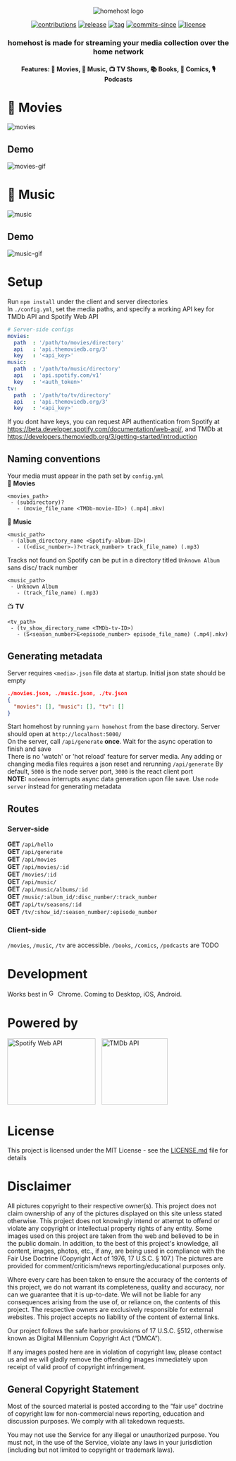 <p style="text-align: center;">
<img src="media/v1-homehost-logo-1.PNG" alt="homehost logo">

<p align="center">
  <a href="https://github.com/ridhwaans/homehost/issues"><img src="https://img.shields.io/badge/contributions-welcome-brightgreen.svg?style=flat" alt="contributions"></a>
  <a href="https://github.com/ridhwaans/homehost/releases/"><img src="https://img.shields.io/github/release/ridhwaans/homehost.svg" alt="release"></a>
  <a href="https://github.com/ridhwaans/homehost/tags/"><img src="https://img.shields.io/github/tag/ridhwaans/homehost.svg" alt="tag"></a>
  <a href="https://github.com/ridhwaans/homehost/commit/"><img src="https://img.shields.io/github/commits-since/ridhwaans/homehost/client-v1.1.0.svg" alt="commits-since"></a>
  <a href="https://github.com/ridhwaans/homehost/blob/master/LICENSE"><img src="https://img.shields.io/github/license/ridhwaans/homehost.svg" alt="license"></a>
</p>

<h3 align="center"> homehost is made for streaming your media collection over the home network </h3>
<h4 align="center"> Features: 🎥 Movies, 🎵 Music, 📺 TV Shows, 📚 Books, 📒 Comics, 🎙️ Podcasts </h4>

# 🎥 Movies
![movies](media/v1-movies-1.PNG)
## Demo
![movies-gif](media/v1-movies-demo-1.gif)
# 🎵 Music
![music](media/v1-music-1.PNG)
## Demo
![music-gif](media/v1-music-demo-1.gif)

# Setup

Run `npm install` under the client and server directories  
In `./config.yml`, set the media paths, and specify a working API key for TMDb API and Spotify Web API  
```yaml
# Server-side configs
movies:
  path  : '/path/to/movies/directory'
  api   : 'api.themoviedb.org/3'
  key   : '<api_key>'
music:
  path  : '/path/to/music/directory'
  api   : 'api.spotify.com/v1'
  key   : '<auth_token>'
tv:
  path  : '/path/to/tv/directory'
  api   : 'api.themoviedb.org/3'
  key   : '<api_key>'
```
If you dont have keys, you can request API authentication from Spotify at https://beta.developer.spotify.com/documentation/web-api/, and TMDb at https://developers.themoviedb.org/3/getting-started/introduction

## Naming conventions

Your media must appear in the path set by `config.yml`  
🎥 **Movies**  
```
<movies_path>  
 - (subdirectory)?  
   - (movie_file_name <TMDb-movie-ID>) (.mp4|.mkv)
```
🎵 **Music**  
```
<music_path>  
 - (album_directory_name <Spotify-album-ID>)  
   - ((<disc_number>-)?<track_number> track_file_name) (.mp3)
```
Tracks not found on Spotify can be put in a directory titled `Unknown Album` sans disc/ track number
```
<music_path>  
 - Unknown Album  
   - (track_file_name) (.mp3)
```
📺 **TV**  
```
<tv_path>  
 - (tv_show_directory_name <TMDb-tv-ID>)  
   - (S<season_number>E<episode_number> episode_file_name) (.mp4|.mkv)
```
## Generating metadata

Server requires `<media>.json` file data at startup. Initial json state should be empty
```json
./movies.json, ./music.json, ./tv.json
{
  "movies": [], "music": [], "tv": []
}
```
Start homehost by running `yarn homehost` from the base directory. Server should open at `http://localhost:5000/`  
On the server, call `/api/generate` **once**. Wait for the async operation to finish and save  
There is no 'watch' or 'hot reload' feature for server media. Any adding or changing media files requires a json reset and rerunning `/api/generate`
By default, `5000` is the node server port, `3000` is the react client port  
**NOTE:** `nodemon` interrupts async data generation upon file save. Use `node server` instead for generating metadata  

## Routes

### Server-side

**GET** `/api/hello`  
**GET** `/api/generate`  
**GET** `/api/movies`  
**GET** `/api/movies/:id`  
**GET** `/movies/:id`  
**GET** `/api/music/`  
**GET** `/api/music/albums/:id`  
**GET** `/music/:album_id/:disc_number/:track_number`  
**GET** `/api/tv/seasons/:id`  
**GET** `/tv/:show_id/:season_number/:episode_number`  

### Client-side

`/movies`, `/music`, `/tv` are accessible. `/books`, `/comics`, `/podcasts` are TODO

# Development

Works best in <img src="media/chrome.svg" width="16" height="16" title="Google Chrome"> Chrome. Coming to Desktop, iOS, Android.

# Powered by

<p><img src="media/spotify_green.svg" width="200" height="150" title="Spotify Web API">&emsp;<img src="media/tmdb_green.svg" width="150" height="150" title="TMDb API"></p>

# License

This project is licensed under the MIT License - see the [LICENSE.md](LICENSE.md) file for details

# Disclaimer

All pictures copyright to their respective owner(s). This project does not claim ownership of any of the pictures displayed on this site unless stated otherwise. This project does not knowingly intend or attempt to offend or violate any copyright or intellectual property rights of any entity. Some images used on this project are taken from the web and believed to be in the public domain. In addition, to the best of this project's knowledge, all content, images, photos, etc., if any, are being used in compliance with the Fair Use Doctrine (Copyright Act of 1976, 17 U.S.C. § 107.) The pictures are provided for comment/criticism/news reporting/educational purposes only.

Where every care has been taken to ensure the accuracy of the contents of this project, we do not warrant its completeness, quality and accuracy, nor can we guarantee that it is up-to-date. We will not be liable for any consequences arising from the use of, or reliance on, the contents of this project. The respective owners are exclusively responsible for external websites. This project accepts no liability of the content of external links.

Our project follows the safe harbor provisions of 17 U.S.C. §512, otherwise known as Digital Millennium Copyright Act (“DMCA”).

If any images posted here are in violation of copyright law, please contact us and we will gladly remove the offending images immediately upon receipt of valid proof of copyright infringement.

## General Copyright Statement  
Most of the sourced material is posted according to the “fair use” doctrine of copyright law for non-commercial news reporting, education and discussion purposes. We comply with all takedown requests.

You may not use the Service for any illegal or unauthorized purpose. You must not, in the use of the Service, violate any laws in your jurisdiction (including but not limited to copyright or trademark laws).